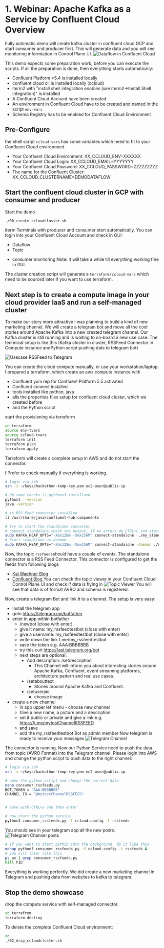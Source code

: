 # 1. Webinar: Apache Kafka as a Service by Confluent Cloud Overview
Fully automatic demo will create kafka cluster in confluent cloud GCP  and start consumer and producer first. This will generate data and you will see monitoring informtation in Control Plane UI.
![Dataflow in Confluent Cloud](https://docs.confluent.io/current/_images/ccloud-data-flow-inspect-producers.png)

This demo expects some preparation work, before you can execute the scripts. If all the preparation is done, then everything starts automatically:
* Confluent Platform >5.4 is installed locally
* confluent cloud cli is installed locally (ccloud)
* iterm2 with "install shell integration enables (see iterm2->Install Shell integration)" is installed
* A Confluent Cloud Account have been created
* An environment in Confluent Cloud have to be created and named in the script `env-vars`
* Schema Registry has to be enabled for Confluent Cloud Environment

## Pre-Configure
the shell script `ccloud-vars` has some variables which need to fit to your Confluent Cloud environment
* Your Confluent Cloud Environment:  XX_CCLOUD_ENV=XXXXXX
* Your Confluent Cloud Login: XX_CCLOUD_EMAIL=YYYYYYY
* Your Confluent Cloud Password: XX_CCLOUD_PASSWORD=ZZZZZZZZZ
* The name for the Confluent Cluster: XX_CCLOUD_CLUSTERNAME=DEMODATAFLOW

## Start the confluent cloud cluster in GCP with consumer and producer
Start the demo
```bash
./00_create_ccloudcluster.sh
```
iterm Terminals with producer and consumer start automatically. You can login into your Confluent Cloud Account and check in GUI:
* Dataflow
* Topic
+ consumer monitoring
Note: It will take a while till everything working fine in GUI.

The cluster creation script will generate a `terraform/ccloud-vars` which need to be sourced later if you want to use terraform.

## Next step is to create a compute image in your cloud provider IaaS and run a self-managed cluster

To make our story more attractive I was planning to build a kind of new marketing channel. We will create a telegram bot and move all the cool stories around Apache Kafka into a new created telegram channel.
Our Kafka cluster is still running and is waiting to on-board a new use case.
The technical setup is like this (Kafka cluster in cluster, RSSFeed Connector in Compute instance andPython script pushing data to telegram bot)

![Usecase RSSFeed to Telegram](img/rssfeed_architecture.png)

You can create the cloud compute manually, or use your workstation/laptop.
I prepared a terraform, which create an aws compute instance with
* Confluent yum rep for Confluent Platform 5.5 activated
* Confluent connect installed
* tools installed like python, java
* alls the properties files setup for confluent cloud cluster, which we created before
* and the Python script  

start the provisioning via terraform
```bash
cd terraform
source env-tvars
source ccloud-tvars
terraform init
terraform plan
terraform apply
```
Terraform will create a complete setup in AWS and do not start the connector.

I Prefer to check manually if everything is working.
```bash
# login via ssh
ssh -i ~/keys/hackathon-temp-key.pem ec2-user@public-ip

# do some checks is pythons3 installaed
python3 --version
java -version

# is RSS Feed connector installed
ll /usr/share/java/confluent-hub-components

# try to start the standalone connector
# connect standalone check the output, if no errors do CTRL+C and start as daemon
sudo KAFKA_HEAP_OPTS="-Xms128m -Xmx256M" connect-standalone  ./my_standalone-connect.properties ./rssfeed.properties
# Start standalone as daemon
sudo KAFKA_HEAP_OPTS="-Xms128m -Xmx256M" connect-standalone -daemon ./my_standalone-connect.properties ./rssfeed.properties
```

Now, the topic `rssfeeds`should have a couple of events. The standalone connector is a RSS Feed Connector. This connector is configured to get the feeds from following blogs
* [Kai Waehner Blog](https://www.kai-waehner.de/feed/)
* [Confluent Blog ](https://rss.app/feeds/djRu8z7eUSewRfWC.xml)
You can check the topic viewer in your Confluent Cloud Control Plane UI and check if data is flying in
![Topic Viewer](img/topic_rssfeeds.png)
You will see that data is of format AVRO and schema is registered.

Now, create a telegram Bot and link it to a channel. The setup is very easy:
* Install the telegram app
* goto https://telegram.me/botfather
* enter in app within botfather
   * /newbot (close with enter)
   * give it name: my_rssfeedtestbot (close with enter)
   * give a username: my_rssfeedtestbot (close with enter)
   * write down the link t.me/my_rssfeedtestbot
   * save the token e.g. AAA:BBBBBBB
   * try this curl https://api.telegram.org/bot<your token>
   * next steps are optional:
      * Add description: /setdescription
        * This Channel will inform you about interesting stories around Apache Kafka, Confluent, event streaming platforms, architecture pattern and real use cases.
      * /setabouttext
        * Stories around Apache Kafka and Confluent.
      * /setuserpic  
        * choose image
* create a new channel
  * in app upper lef menu - choose new channel
  * Give a new name, a picture and a description
  * set it public or private and give a link e.g. https://t.me/mytestChannelRSSFEED
  * and save
  * add the my_rssfeedtestbot Bot as admin member
Now telegram is ready to receive your messages
![Telegram Channel](img/telegram.png)

The connector is running. Now our Python Service need to push the data from topic (AVRO Format) into the Telegram channel.
Please login into AWS and change the python script to push data to the right channel:
```bash
# login via ssh
ssh -i ~/keys/hackathon-temp-key.pem ec2-user@public-ip

# open the python script and change the correct data
nano consumer_rssfeeds.py
BOT_TOKEN = "AAA:BBBBBBB"
CHANNEL_ID = "@mytestChannelRSSFEED"


# save with CTRL+x and then enter

# now start the python service 
python3 consumer_rssfeeds.py -f ccloud.config -t rssfeeds
```
You should see in your telegram app all the new posts:
![Telegram Channel posts](img/telegram_posts.png)

```bash
# If you want to start pythin into the background, do it like this
nohup python3 consumer_rssfeeds.py -f ccloud.config -t rssfeeds &
# you kill later like this
ps ax | grep consumer_rssfeeds.py
kill PID
```
Everything is working perfectly. We did create a new marketing channel in Telegram and pushing data from websites to kafka to telegram.



## Stop the demo showcase
drop the compute service with self-managed connector.
```bash
cd terrafrom
terraform destroy
```
To delete the complete Confluent Cloud environment:
```bash
cd ..
./02_drop_ccloudcluster.sh
```


